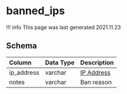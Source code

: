 # banned_ips

!!! info
	This page was last generated 2021.11.23

## Schema
| Column | Data Type | Description |
| :--- | :--- | :--- |
| ip_address | varchar | [IP Address](../../schema/account/account_ip.md) |
| notes | varchar | Ban reason |

